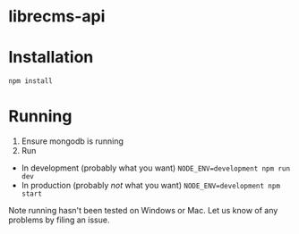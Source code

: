 librecms-api
============

# Installation
```
npm install
```

# Running
1. Ensure mongodb is running
2. Run
  * In development (probably what you want)
  ``` NODE_ENV=development npm run dev ```
  * In production (probably *not* what you want)
  ``` NODE_ENV=development npm start ```

Note running hasn't been tested on Windows or Mac. Let us know of any problems by filing an issue.
